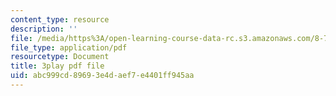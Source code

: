 ```yaml
---
content_type: resource
description: ''
file: /media/https%3A/open-learning-course-data-rc.s3.amazonaws.com/8-701-introduction-to-nuclear-and-particle-physics-fall-2020/abc999cd89693e4daef7e4401ff945aa_jtA3Hxww7FQ.pdf
file_type: application/pdf
resourcetype: Document
title: 3play pdf file
uid: abc999cd-8969-3e4d-aef7-e4401ff945aa
---
```

